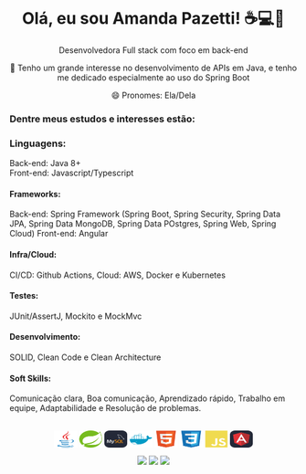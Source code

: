 <h1 align="center">Olá, eu sou Amanda Pazetti! ☕💻🌿</h1>


<div align="center">

  
Desenvolvedora Full stack com foco em back-end 


💬 Tenho um grande interesse no desenvolvimento de APIs em Java, e tenho me dedicado especialmente ao uso do Spring Boot


😄 Pronomes: Ela/Dela

<div style="text-align: left;">

### Dentre meus estudos e interesses estão:

### Linguagens:
Back-end: Java 8+  
Front-end: Javascript/Typescript

#### Frameworks:
 Back-end: Spring Framework (Spring Boot, Spring Security, Spring Data JPA, Spring Data MongoDB, Spring Data POstgres, Spring Web, Spring Cloud)
 Front-end: Angular

#### Infra/Cloud:
 CI/CD: Github Actions, 
 Cloud: AWS, 
 Docker e 
 Kubernetes

#### Testes:
 JUnit/AssertJ, 
 Mockito e 
 MockMvc

#### Desenvolvimento:
 SOLID,
 Clean Code e
 Clean Architecture

#### Soft Skills:
 Comunicação clara,
 Boa comunicação,
 Aprendizado rápido,
 Trabalho em equipe,
 Adaptabilidade
  e Resolução de problemas.

</div>

<div style="display: inline_block" align="center"><br>
  <img align="center" alt="Java" height="30" width="40" src="https://raw.githubusercontent.com/devicons/devicon/master/icons/java/java-original.svg">
  <img align="center" alt="spring" height="30" width="40" src="https://raw.githubusercontent.com/devicons/devicon/master/icons/spring/spring-original.svg">
  <img align="center" alt="MySQL" height="30" width="40" src="https://raw.githubusercontent.com/tandpfun/skill-icons/65dea6c4eaca7da319e552c09f4cf5a9a8dab2c8/icons/MySQL-Dark.svg">
  <img align="center" alt="docker" height="30" width="40" src="https://raw.githubusercontent.com/devicons/devicon/master/icons/docker/docker-plain.svg">
  <img align="center" alt="HTML" height="30" width="40" src="https://raw.githubusercontent.com/devicons/devicon/master/icons/html5/html5-original.svg">
  <img align="center" alt="CSS" height="30" width="40" src="https://raw.githubusercontent.com/devicons/devicon/master/icons/css3/css3-original.svg">
  <img align="center" alt="Js" height="30" width="40" src="https://raw.githubusercontent.com/devicons/devicon/master/icons/javascript/javascript-plain.svg">
  <img align="center" alt="Angular" height="30" width="40" src="https://raw.githubusercontent.com/tandpfun/skill-icons/65dea6c4eaca7da319e552c09f4cf5a9a8dab2c8/icons/Angular-Dark.svg">
</div>

<p align="center"></p>
<div align="center"> 
  <a href="https://www.instagram.com/amandaperesramos/"><img src="https://img.shields.io/badge/-Instagram-%23E4405F?style=for-the-badge&logo=instagram&logoColor=white"></a>
  <a href="https://github.com/amandapazetti"><img src="https://img.shields.io/badge/-GitHub-%23181717?style=for-the-badge&logo=github&logoColor=white"></a>
  <a href="mailto:amandapazettiperes@gmail.com"><img src="https://img.shields.io/badge/-Gmail-%23D14836?style=for-the-badge&logo=gmail&logoColor=white"></a>
</div>


